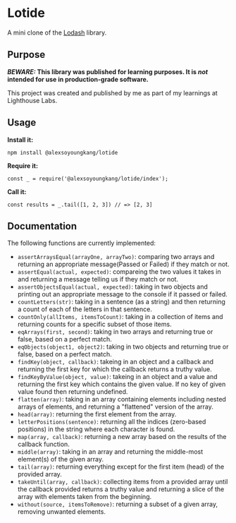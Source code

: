 # Lotide

A mini clone of the [Lodash](https://lodash.com) library.

## Purpose

**_BEWARE:_ This library was published for learning purposes. It is _not_ intended for use in production-grade software.**

This project was created and published by me as part of my learnings at Lighthouse Labs. 

## Usage

**Install it:**

`npm install @alexsoyoungkang/lotide`

**Require it:**

`const _ = require('@alexsoyoungkang/lotide/index');`

**Call it:**

`const results = _.tail([1, 2, 3]) // => [2, 3]`

## Documentation

The following functions are currently implemented:

* `assertArraysEqual(arrayOne, arrayTwo)`: comparing two arrays and returning an appropriate message(Passed or Failed) if they match or not.
* `assertEqual(actual, expected)`: compareing the two values it takes in and returning a message telling us if they match or not.
* `assertObjectsEqual(actual, expected)`: taking in two objects and printing out an appropriate message to the console if it passed or failed.
* `countLetters(str)`: taking in a sentence (as a string) and then returning a count of each of the letters in that sentence.
* `countOnly(allItems, itemsToCount)`: taking in a collection of items and returning counts for a specific subset of those items.
* `eqArrays(first, second)`: taking in two arrays and returning true or false, based on a perfect match.
* `eqObjects(object1, object2)`: taking in two objects and returning true or false, based on a perfect match.
* `findKey(object, callback)`: takeing in an object and a callback and returning the first key for which the callback returns a truthy value.
* `findKeyByValue(object, value)`: takeing in an object and a value and returning the first key which contains the given value. If no key of given value found then returning undefined.
* `flatten(array)`: taking in an array containing elements including nested arrays of elements, and returning a "flattened" version of the array.
* `head(array)`: returning the first element from the array.
* `letterPositions(sentence)`: returning all the indices (zero-based positions) in the string where each character is found.
* `map(array, callback)`: returning a new array based on the results of the callback function.
* `middle(array)`:  taking in an array and returning the middle-most element(s) of the given array.
* `tail(array)`: returning everything except for the first item (head) of the provided array.
* `takeUntil(array, callback)`: collecting items from a provided array until the callback provided returns a truthy value and returning a slice of the array with elements taken from the beginning.
* `without(source, itemsToRemove)`: returning a subset of a given array, removing unwanted elements.